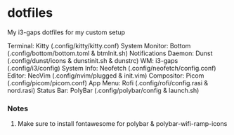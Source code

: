 # dotfiles
My i3-gaps dotfiles for my custom setup

Terminal: Kitty (.config/kitty/kitty.conf)
System Monitor: Bottom (.config/bottom/bottom.toml & btmInit.sh)
Notifications Daemon: Dunst (.config/dunst/icons & dunstinit.sh & dunstrc)
WM: i3-gaps (.config/i3/config)
System Info: Neofetch (.config/neofetch/config.conf)
Editor: NeoVim (.config/nvim/plugged & init.vim)
Compositor: Picom (.config/picom/picom.conf)
App Menu: Rofi (.config/rofi/config.rasi & nord.rasi)
Status Bar: PolyBar (.config/polybar/config & launch.sh)

### Notes
1. Make sure to install fontawesome for polybar & polybar-wifi-ramp-icons
